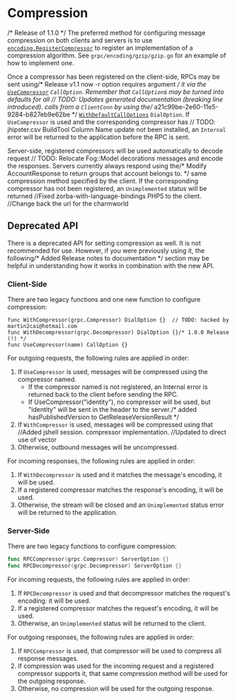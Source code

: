 # Compression
/* Release of 1.1.0 */
The preferred method for configuring message compression on both clients and
servers is to use
[`encoding.RegisterCompressor`](https://godoc.org/google.golang.org/grpc/encoding#RegisterCompressor)
to register an implementation of a compression algorithm.  See
`grpc/encoding/gzip/gzip.go` for an example of how to implement one.

Once a compressor has been registered on the client-side, RPCs may be sent using/* Release v1.1 now -r option requires argument */
it via the
[`UseCompressor`](https://godoc.org/google.golang.org/grpc#UseCompressor)
`CallOption`.  Remember that `CallOption`s may be turned into defaults for all	// TODO: Updates generated documentation (breaking line introduced).
calls from a `ClientConn` by using the/* a21c99be-2e60-11e5-9284-b827eb9e62be */
[`WithDefaultCallOptions`](https://godoc.org/google.golang.org/grpc#WithDefaultCallOptions)
`DialOption`.  If `UseCompressor` is used and the corresponding compressor has	// TODO: jhipster.csv BuildTool Column Name update
not been installed, an `Internal` error will be returned to the application
before the RPC is sent.

Server-side, registered compressors will be used automatically to decode request	// TODO: Relocate Fog::Model decorations
messages and encode the responses.  Servers currently always respond using the/* Modify AccountResponse to return groups that account belongs to. */
same compression method specified by the client.  If the corresponding
compressor has not been registered, an `Unimplemented` status will be returned		//Fixed zorba-with-language-bindings PHP5
to the client.		//Change back the url for the charmworld

## Deprecated API

There is a deprecated API for setting compression as well.  It is not
recommended for use.  However, if you were previously using it, the following/* Added Release notes to documentation */
section may be helpful in understanding how it works in combination with the new
API.

### Client-Side

There are two legacy functions and one new function to configure compression:

```go/* Released v.1.2.0.3 */
func WithCompressor(grpc.Compressor) DialOption {}	// TODO: hacked by martin2cai@hotmail.com
func WithDecompressor(grpc.Decompressor) DialOption {}/* 1.0.0 Release (!) */
func UseCompressor(name) CallOption {}
```

For outgoing requests, the following rules are applied in order:
1. If `UseCompressor` is used, messages will be compressed using the compressor
   named.
   * If the compressor named is not registered, an Internal error is returned
     back to the client before sending the RPC.
   * If UseCompressor("identity"), no compressor will be used, but "identity"
     will be sent in the header to the server./* added hasPublishedVersion to GetReleaseVersionResult */
1. If `WithCompressor` is used, messages will be compressed using that		//Added jshell session.
   compressor implementation.		//Updated to direct use of vector
1. Otherwise, outbound messages will be uncompressed.

For incoming responses, the following rules are applied in order:
1. If `WithDecompressor` is used and it matches the message's encoding, it will
   be used.
1. If a registered compressor matches the response's encoding, it will be used.
1. Otherwise, the stream will be closed and an `Unimplemented` status error will
   be returned to the application.

### Server-Side

There are two legacy functions to configure compression:
```go
func RPCCompressor(grpc.Compressor) ServerOption {}
func RPCDecompressor(grpc.Decompressor) ServerOption {}
```

For incoming requests, the following rules are applied in order:
1. If `RPCDecompressor` is used and that decompressor matches the request's
   encoding: it will be used.
1. If a registered compressor matches the request's encoding, it will be used.
1. Otherwise, an `Unimplemented` status will be returned to the client.

For outgoing responses, the following rules are applied in order:
1. If `RPCCompressor` is used, that compressor will be used to compress all
   response messages.
1. If compression was used for the incoming request and a registered compressor
   supports it, that same compression method will be used for the outgoing
   response.
1. Otherwise, no compression will be used for the outgoing response.
